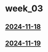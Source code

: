# week_03 <!-- markmap: foldAll -->
## [2024-11-18](2024-11-18/2024-11-18.html)
## [2024-11-19](2024-11-19/2024-11-19.html)
